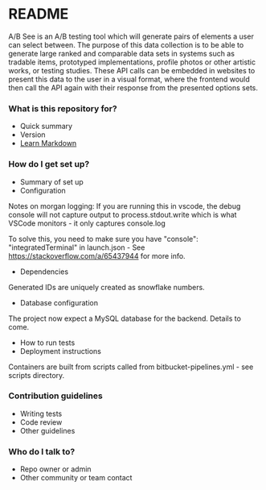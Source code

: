 # README #

A/B See is an A/B testing tool which will generate pairs of elements a user can select between.  The purpose of this data collection is to be able to generate large ranked and comparable data sets in systems such as tradable items, prototyped implementations, profile photos or other artistic works, or testing studies.  These API calls can be embedded in websites to present this data to the user in a visual format, where the frontend would then call the API again with their response from the presented options sets.

### What is this repository for? ###

* Quick summary
* Version
* [Learn Markdown](https://bitbucket.org/tutorials/markdowndemo)

### How do I get set up? ###

* Summary of set up
* Configuration

Notes on morgan logging: If you are running this in vscode, the debug console will not capture output to process.stdout.write which is what VSCode monitors - it only captures console.log  

To solve this, you need to make sure you have "console": "integratedTerminal" in launch.json - See https://stackoverflow.com/a/65437944 for more info.

* Dependencies

Generated IDs are uniquely created as snowflake numbers.

* Database configuration

The project now expect a MySQL database for the backend.  Details to come.

* How to run tests
* Deployment instructions

Containers are built from scripts called from bitbucket-pipelines.yml - see scripts directory.

### Contribution guidelines ###

* Writing tests
* Code review
* Other guidelines

### Who do I talk to? ###

* Repo owner or admin
* Other community or team contact